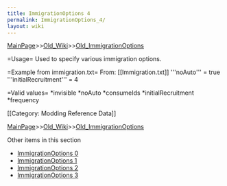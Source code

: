 ```yaml
---
title: ImmigrationOptions 4
permalink: ImmigrationOptions_4/
layout: wiki
---
```


[MainPage](/keeperrl_wiki/ "wikilink")>>[Old_Wiki](/keeperrl_wiki/Old_Wiki "wikilink")>>[Old_ImmigrationOptions](/keeperrl_wiki/Old_ImmigrationOptions "wikilink")

=Usage=
Used to specify various immigration options.

=Example from immigration.txt=
From: [[Immigration.txt]]
 '''noAuto''' = true
 '''initialRecruitment''' = 4

=Valid values=
*invisible
*noAuto
*consumeIds
*initialRecruitment
*frequency

[[Category: Modding Reference Data]]

[MainPage](/keeperrl_wiki/ "wikilink")>>[Old_Wiki](/keeperrl_wiki/Old_Wiki "wikilink")>>[Old_ImmigrationOptions](/keeperrl_wiki/Old_ImmigrationOptions "wikilink")

Other items in this section
-    [ImmigrationOptions 0](/keeperrl_wiki/ImmigrationOptions_0 "wikilink")
-    [ImmigrationOptions 1](/keeperrl_wiki/ImmigrationOptions_1 "wikilink")
-    [ImmigrationOptions 2](/keeperrl_wiki/ImmigrationOptions_2 "wikilink")
-    [ImmigrationOptions 3](/keeperrl_wiki/ImmigrationOptions_3 "wikilink")
